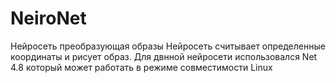 # NeiroNet
Нейросеть преобразующая образы
Нейросеть считывает определенные координаты и рисует образ. Для двнной нейросети использовался Net 4.8 который может работать в режиме совместимости Linux
